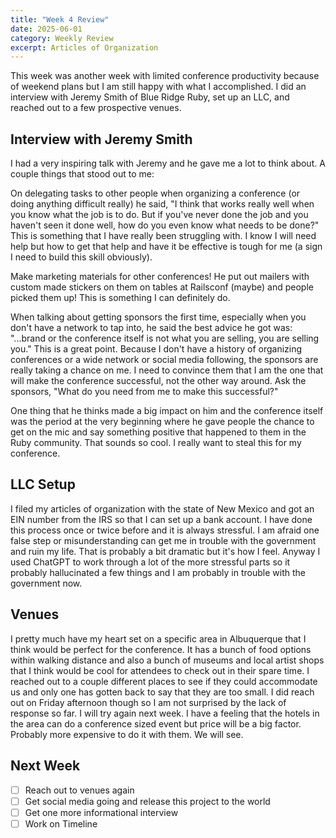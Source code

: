 ```yaml
---
title: "Week 4 Review"
date: 2025-06-01
category: Weekly Review
excerpt: Articles of Organization
---
```


This week was another week with limited conference productivity because of weekend plans but I am still happy with what I accomplished. I did an interview with Jeremy Smith of Blue Ridge Ruby, set up an LLC, and reached out to a few prospective venues.

## Interview with Jeremy Smith
I had a very inspiring talk with Jeremy and he gave me a lot to think about. A couple things that stood out to me:

On delegating tasks to other people when organizing a conference (or doing anything difficult really) he said, "I think that works really well when you know what the job is to do. But if you've never done the job and you haven't seen it done well, how do you even know what needs to be done?" This is something that I have really been struggling with. I know I will need help but how to get that help and have it be effective is tough for me (a sign I need to build this skill obviously).

Make marketing materials for other conferences! He put out mailers with custom made stickers on them on tables at Railsconf (maybe) and people picked them up! This is something I can definitely do.

When talking about getting sponsors the first time, especially when you don't have a network to tap into, he said the best advice he got was: "...brand or the conference itself is not what you are selling, you are selling you." This is a great point. Because I don't have a history of organizing conferences or a wide network or social media following, the sponsors are really taking a chance on me. I need to convince them that I am the one that will make the conference successful, not the other way around.
Ask the sponsors, "What do you need from me to make this successful?"

One thing that he thinks made a big impact on him and the conference itself was the period at the very beginning where he gave people the chance to get on the mic and say something positive that happened to them in the Ruby community. That sounds so cool. I really want to steal this for my conference.

## LLC Setup
I filed my articles of organization with the state of New Mexico and got an EIN number from the IRS so that I can set up a bank account. I have done this process once or twice before and it is always stressful. I am afraid one false step or misunderstanding can get me in trouble with the government and ruin my life. That is probably a bit dramatic but it's how I feel. Anyway I used ChatGPT to work through a lot of the more stressful parts so it probably hallucinated a few things and I am probably in trouble with the government now.

## Venues
I pretty much have my heart set on a specific area in Albuquerque that I think would be perfect for the conference. It has a bunch of food options within walking distance and also a bunch of museums and local artist shops that I think would be cool for attendees to check out in their spare time. I reached out to a couple different places to see if they could accommodate us and only one has gotten back to say that they are too small. I did reach out on Friday afternoon though so I am not surprised by the lack of response so far. I will try again next week. I have a feeling that the hotels in the area can do a conference sized event but price will be a big factor. Probably more expensive to do it with them. We will see.

## Next Week
- [ ] Reach out to venues again
- [ ] Get social media going and release this project to the world
- [ ] Get one more informational interview
- [ ] Work on Timeline
